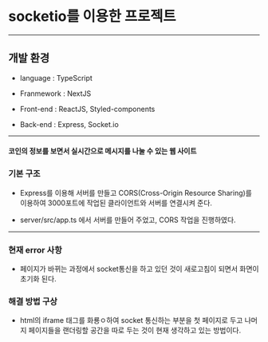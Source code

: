 # socketio를 이용한 프로젝트

---

## 개발 환경

- language : TypeScript

- Franmework : NextJS

- Front-end : ReactJS, Styled-components

- Back-end : Express, Socket.io

---

#### 코인의 정보를 보면서 실시간으로 메시지를 나눌 수 있는 웹 사이트

### 기본 구조

- Express를 이용해 서버를 만들고 CORS(Cross-Origin Resource Sharing)를 이용하여 3000포트에 작업된 클라이언트와 서버를 연결시켜 준다.

- server/src/app.ts 에서 서버를 만들어 주었고, CORS 작업을 진행하였다.

---

### 현재 error 사항

- 페이지가 바뀌는 과정에서 socket통신을 하고 있던 것이 새로고침이 되면서 화면이 초기화 된다.

### 해결 방법 구상

- html의 iframe 태그를 화룡ㅇ하여 socket 통신하는 부분을 첫 페이지로 두고 나머지 페이지들을 랜더링할 공간을 따로 두는 것이 현재 생각하고 있는 방법이다.
